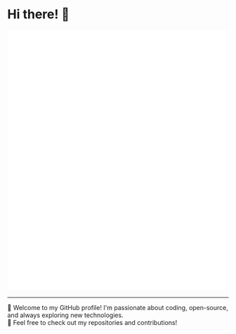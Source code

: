 # Hi there! 👋  
<!--
<p align="center">
  <a href="https://github.com/Lecheeel/github-stats">
    <img src="https://github.com/Lecheeel/github-stats/blob/master/generated/overview.svg#gh-dark-mode-only" alt="GitHub Stats Overview" />
    <img src="https://github.com/Lecheeel/github-stats/blob/master/generated/languages.svg#gh-dark-mode-only" alt="Top Languages" />
  </a>
</p>
-->

<p align="center">
  <a href="https://github.com/Lecheeel/github-stats">
    <img src="https://github.com/Lecheeel/github-stats/blob/master/generated/overview.svg#gh-light-mode-only" alt="GitHub Stats Overview" />
    <img src="https://github.com/Lecheeel/github-stats/blob/master/generated/languages.svg#gh-light-mode-only" alt="Top Languages" />
  </a>
</p>

---

🌟 Welcome to my GitHub profile! I'm passionate about coding, open-source, and always exploring new technologies.  
🚀 Feel free to check out my repositories and contributions!  

<!--
## Hi there 👋

**Lecheeel/Lecheeel** is a ✨ _special_ ✨ repository because its `README.md` (this file) appears on your GitHub profile.

Here are some ideas to get you started:

- 🔭 I’m currently working on ...
- 🌱 I’m currently learning ...
- 👯 I’m looking to collaborate on ...
- 🤔 I’m looking for help with ...
- 💬 Ask me about ...
- 📫 How to reach me: ...
- 😄 Pronouns: ...
- ⚡ Fun fact: ...
-->